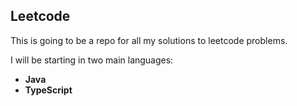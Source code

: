 ## Leetcode

This is going to be a repo for all my solutions to leetcode problems.

I will be starting in two main languages: 
- **Java**
- **TypeScript**
